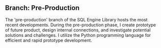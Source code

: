 ## Branch: Pre-Production

The 'pre-production' branch of the SQL Engine Library hosts the most recent developments. During the pre-production phase, I create prototype of future product, design internal connections, and investigate potential solutions and challenges. I utilize the Python programming language for efficient and rapid prototype development.
